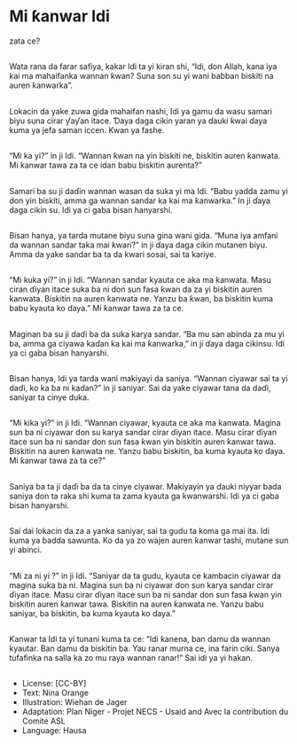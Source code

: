 # Mi ƙanwar Idi
zata ce?

##
Wata rana da farar safiya, kakar Idi
ta yi kiran shi, “Idi, don Allah, kana
iya kai ma mahaifanka wannan
ƙwan? Suna son su yi wani babban
biskiti na auren ƙanwarka”.


##
Lokacin da yake zuwa gida
mahaifan nashi, Idi ya gamu da
wasu samari biyu suna cirar ƴaƴan
itace. Ɗaya daga cikin yaran ya
ɗauki ƙwai ɗaya kuma ya jefa
saman iccen. Ƙwan ya fashe.


##
“Mi ka yi?” in ji Idi. “Wannan ƙwan
na yin biskiti ne, biskitin auren
ƙanwata. Mi ƙanwar tawa za ta ce
idan babu biskitin aurenta?”


##
Samari ba su ji daɗin wannan
wasan da suka yi ma Idi.
“Babu yadda zamu yi don yin
biskiti, amma ga wannan sandar ka
kai ma ƙanwarka.” In ji ɗaya daga
cikin su. Idi ya ci gaba bisan
hanyarshi.


##
Bisan hanya, ya tarda mutane biyu
suna gina wani gida. “Muna iya
amfani da wannan sandar taka mai
ƙwari?” in ji ɗaya daga cikin
mutanen biyu. Amma da yake
sandar ba ta da ƙwari sosai, sai ta
kariye.


##
“Mi kuka yi?” in ji Idi.
“Wannan sandar kyauta ce aka ma
ƙanwata. Masu ciran ɗiyan itace
suka ba ni don sun fasa ƙwan da za
yi biskitin auren ƙanwata. Biskitin
na auren ƙanwata ne. Yanzu ba
ƙwan, ba biskitin kuma babu kyauta
ko ɗaya.”
Mi ƙanwar tawa za ta ce.


##
Maginan ba su ji daɗi ba da suka
karya sandar.
“Ba mu san abinda za mu yi ba,
amma ga ciyawa kaɗan ka kai ma
ƙanwarka,” in ji ɗaya daga cikinsu.
Idi ya ci gaba bisan hanyarshi.


##
Bisan hanya, Idi ya tarda wani
makiyayi da saniya.
“Wannan ciyawar sai ta yi daɗi, ko
ka ba ni kaɗan?” in ji saniyar.
Sai da yake ciyawar tana da daɗi,
saniyar ta cinye duka.


##
“Mi kika yi?” in ji Idi.
“Wannan ciyawar, kyauta ce aka ma
ƙanwata. Magina sun ba ni ciyawar
don su karya sandar cirar ɗiyan
itace. Masu cirar ɗiyan itace sun ba
ni sandar don sun fasa ƙwan yin
biskitin auren ƙanwar tawa. Biskitin
na auren ƙanwata ne. Yanzu babu
biskitin, ba kuma kyauta ko ɗaya.
Mi ƙanwar tawa za ta ce?”


##
Saniya ba ta ji daɗi ba da ta cinye
ciyawar. Makiyayin ya ɗauki niyyar
bada saniya don ta raka shi kuma ta
zama kyauta ga ƙwanwarshi. Idi ya
ci gaba bisan hanyarshi.


##
Sai dai lokacin da za a yanka
saniyar, sai ta gudu ta koma ga mai
ita. Idi kuma ya ɓadda sawunta.
Ko da ya zo wajen auren ƙanwar
tashi, mutane sun yi abinci.


##
“Mi za ni yi ?” in ji Idi.
“Saniyar da ta gudu, kyauta ce
kambacin ciyawar da magina suka
ba ni. Magina sun ba ni ciyawar don
sun karya sandar cirar ɗiyan itace.
Masu cirar ɗiyan itace sun ba ni
sandar don sun fasa ƙwan yin
biskitin auren ƙanwar tawa. Biskitin
na auren ƙanwata ne.
Yanzu babu saniyar, ba biskitin, ba
kuma kyauta ko ɗaya.”


##
Ƙanwar ta Idi ta yi tunani kuma ta
ce: “Idi ƙanena, ban damu da
wannan kyautar. Ban damu da
biskitin ba. Yau ranar murna ce, ina
farin ciki. Sanya tufafinka na salla
ka zo mu raya wannan ranar!”
Sai idi ya yi hakan.


##
* License: [CC-BY]
* Text: Nina Orange
* Illustration: Wiehan de Jager
* Adaptation: Plan Niger - Projet NECS - Usaid and Avec la
contribution du Comité ASL
* Language: Hausa
